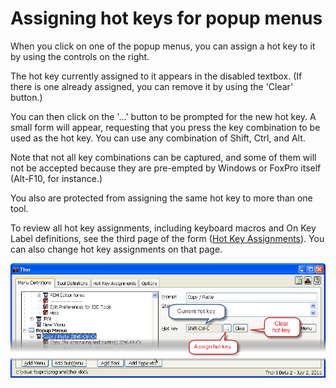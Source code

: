Assigning hot keys for popup menus
===

When you click on one of the popup menus, you can assign a hot key to it by using the controls on the right.

The hot key currently assigned to it appears in the disabled textbox.  (If there is one already assigned, you can remove it by using the 'Clear' button.)

You can then click on the '...' button to be prompted for the new hot key.  A small form will appear, requesting that you press the key combination to be used as the hot key.  You can use any combination of Shift, Ctrl, and Alt.

Note that not all key combinations can be captured, and some of them will not be accepted because they are pre-empted by Windows or FoxPro itself (Alt-F10, for instance.)

You also are protected from assigning the same hot key to more than one tool.

To review all hot key assignments, including keyboard macros and On Key Label definitions, see the third page of the form ([Hot Key Assignments](Thor-Hot-Key-List)).  You can also change hot key assignments on that page.

![](Images/Thor_Assigning_hot_keys.png)